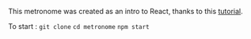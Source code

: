This metronome was created as an intro to React, thanks to this [tutorial](https://daveceddia.com/build-metronome-react/).

To start :
`git clone`
`cd metronome`
`npm start`